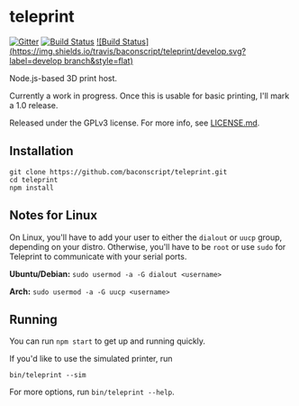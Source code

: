 # teleprint

[![Gitter](https://badges.gitter.im/Join%20Chat.svg)](https://gitter.im/baconscript/teleprint?utm_source=badge&utm_medium=badge&utm_campaign=pr-badge&utm_content=badge)
[![Build Status](https://img.shields.io/travis/baconscript/teleprint.svg?style=flat)](https://travis-ci.org/baconscript/teleprint)
[![Build Status](https://img.shields.io/travis/baconscript/teleprint/develop.svg?label=develop branch&style=flat)](https://travis-ci.org/baconscript/teleprint)

Node.js-based 3D print host.

Currently a work in progress. Once this is usable for basic printing, I'll mark a 1.0 release.

Released under the GPLv3 license. For more info, see [LICENSE.md](LICENSE.md).

## Installation

    git clone https://github.com/baconscript/teleprint.git
    cd teleprint
    npm install

## Notes for Linux

On Linux, you'll have to add your user to either the `dialout` or `uucp` group, depending on your
distro. Otherwise, you'll have to be `root` or use `sudo` for Teleprint to communicate with your
serial ports.

**Ubuntu/Debian:** `sudo usermod -a -G dialout <username>`

**Arch:** `sudo usermod -a -G uucp <username>`

## Running

You can run `npm start` to get up and running quickly.

If you'd like to use the simulated printer, run

    bin/teleprint --sim

For more options, run `bin/teleprint --help`.
